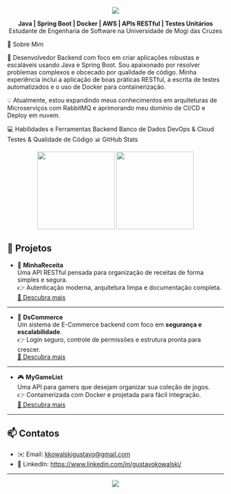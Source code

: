 

<p align="center">
  <img src="https://capsule-render.vercel.app/api?type=waving&color=gradient&height=220&section=header&text=Gustavo%20Kowalski&fontSize=40&fontAlignY=35&animation=fadeIn&fontColor=FFFFFF&desc=Desenvolvedor%20Backend%20Java&descAlignY=55&descAlign=50" />
</p>


<p align="center">
<b> Java | Spring Boot | Docker | AWS | APIs RESTful | Testes Unitários </b><br/>
Estudante de Engenharia de Software na Universidade de Mogi das Cruzes
</p>

🚀 Sobre Mim

🎯 Desenvolvedor Backend com foco em criar aplicações robustas e escaláveis usando Java e Spring Boot. Sou apaixonado por resolver problemas complexos e obcecado por qualidade de código. Minha experiência inclui a aplicação de boas práticas RESTful, a escrita de testes automatizados e o uso de Docker para containerização.

💡 Atualmente, estou expandindo meus conhecimentos em arquiteturas de Microserviços com RabbitMQ e aprimorando meu domínio de CI/CD e Deploy em nuvem.

💻 Habilidades e Ferramentas
Backend
Banco de Dados
DevOps & Cloud
Testes & Qualidade de Código
📊 GitHub Stats
<p align="center">
<img src="https://github-readme-stats.vercel.app/api?username=gustavokowallski&show_icons=true&theme=dracula&count_private=true" height="180"/>
<img src="https://github-readme-stats.vercel.app/api/top-langs/?username=gustavokowallski&layout=compact&theme=dracula" height="180"/>
</p>

## 📁 Projetos

- 🔐 **MinhaReceita**  
  Uma API RESTful pensada para organização de receitas de forma simples e segura.  
  👉 Autenticação moderna, arquitetura limpa e documentação completa.  
  [🔗 Descubra mais](https://github.com/gustavokowallski/MinhaReceita)


---

- 🛒 **DsCommerce**  
  Um sistema de E-Commerce backend com foco em **segurança e escalabilidade**.  
  👉 Login seguro, controle de permissões e estrutura pronta para crescer.  
  [🔗 Descubra mais](https://github.com/gustavokowallski/DsCommerce)


---

- 🎮 **MyGameList**  
  Uma API para gamers que desejam organizar sua coleção de jogos.  
  👉 Containerizada com Docker e projetada para fácil integração.  
  [🔗 Descubra mais](https://github.com/gustavokowallski/GameList)

---



## 📫 Contatos

- ✉️ Email: kkowalskigustavo@gmail.com  
- 💼 LinkedIn: https://www.linkedin.com/in/gustavokowalski/


---

<p align="center">
  <img src="https://capsule-render.vercel.app/api?type=waving&color=gradient&height=120&section=footer&text=Obrigado%20por%20Visualizar!&fontSize=30&fontAlignY=35&animation=fadeIn&fontColor=FFFFFF" />
</p>



